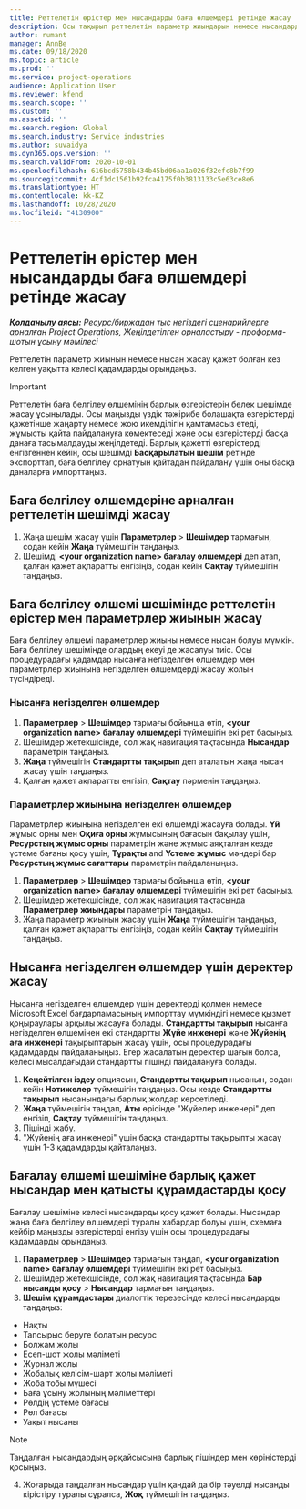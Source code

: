 ```yaml
---
title: Реттелетін өрістер мен нысандарды баға өлшемдері ретінде жасау
description: Осы тақырып реттелетін параметр жиындарын немесе нысандарды жасау әдісі туралы ақпаратты ұсынады.
author: rumant
manager: AnnBe
ms.date: 09/18/2020
ms.topic: article
ms.prod: ''
ms.service: project-operations
audience: Application User
ms.reviewer: kfend
ms.search.scope: ''
ms.custom: ''
ms.assetid: ''
ms.search.region: Global
ms.search.industry: Service industries
ms.author: suvaidya
ms.dyn365.ops.version: ''
ms.search.validFrom: 2020-10-01
ms.openlocfilehash: 616bcd5758b434b45bd06aa1a026f32efc8b7f99
ms.sourcegitcommit: 4cf1dc1561b92fca4175f0b3813133c5e63ce8e6
ms.translationtype: HT
ms.contentlocale: kk-KZ
ms.lasthandoff: 10/28/2020
ms.locfileid: "4130900"
---
```

# <a name="create-custom-fields-and-entities-as-pricing-dimensions"></a>Реттелетін өрістер мен нысандарды баға өлшемдері ретінде жасау

_**Қолданылу аясы:** Ресурс/биржадан тыс негіздегі сценарийлерге арналған Project Operations, Жеңілдетілген орналастыру - проформа-шотын ұсыну мәмілесі_

Реттелетін параметр жиынын немесе нысан жасау қажет болған кез келген уақытта келесі қадамдарды орындаңыз.

> [!IMPORTANT]
> Реттелетін баға белгілеу өлшемінің барлық өзгерістерін бөлек шешімде жасау ұсынылады. Осы маңызды үздік тәжірибе болашақта өзгерістерді қажетінше жаңарту немесе жою икемділігін қамтамасыз етеді, жұмысты қайта пайдалануға көмектеседі және осы өзгерістерді басқа данаға тасымалдауды жеңілдетеді. Барлық қажетті өзгерістерді енгізгеннен кейін, осы шешімді **Басқарылатын шешім** ретінде экспорттап, баға белгілеу орнатуын қайтадан пайдалану үшін оны басқа даналарға импорттаңыз.


## <a name="create-a-custom-solution-for-pricing-dimensions"></a>Баға белгілеу өлшемдеріне арналған реттелетін шешімді жасау
1. Жаңа шешім жасау үшін **Параметрлер** > **Шешімдер** тармағын, содан кейін **Жаңа** түймешігін таңдаңыз. 
2. Шешімді **\<your organization name> бағалау өлшемдері** деп атап, қалған қажет ақпаратты енгізіңіз, содан кейін **Сақтау** түймешігін таңдаңыз.
  
## <a name="create-custom-fields-and-option-sets-in-the-pricing-dimension-solution"></a>Баға белгілеу өлшемі шешімінде реттелетін өрістер мен параметрлер жиынын жасау

Баға белгілеу өлшемі параметрлер жиыны немесе нысан болуы мүмкін. Баға белгілеу шешімінде олардың екеуі де жасалуы тиіс. Осы процедурадағы қадамдар нысанға негізделген өлшемдер мен параметрлер жиынына негізделген өлшемдерді жасау жолын түсіндіреді.

### <a name="entity-based-dimensions"></a>Нысанға негізделген өлшемдер

1. **Параметрлер** > **Шешімдер** тармағы бойынша өтіп, **\<your organization name> бағалау өлшемдері** түймешігін екі рет басыңыз.
2. Шешімдер жетекшісінде, сол жақ навигация тақтасында **Нысандар** параметрін таңдаңыз.
3. **Жаңа** түймешігін **Стандартты тақырып** деп аталатын жаңа нысан жасау үшін таңдаңыз. 
4. Қалған қажет ақпаратты енгізіп, **Сақтау** пәрменін таңдаңыз.


### <a name="option-set-based-dimensions"></a>Параметрлер жиынына негізделген өлшемдер 
Параметрлер жиынына негізделген екі өлшемді жасауға болады. **Үй** жұмыс орны мен **Оқиға орны** жұмысының бағасын бақылау үшін, **Ресурстың жұмыс орны** параметрін және жұмыс аяқталған кезде үстеме бағаны қосу үшін, **Тұрақты** and **Үстеме жұмыс** мәндері бар **Ресурстың жұмыс сағаттары** параметрін пайдаланыңыз.


1. **Параметрлер** > **Шешімдер** тармағы бойынша өтіп, **\<your organization name> бағалау өлшемдері** түймешігін екі рет басыңыз. 
2. Шешімдер жетекшісінде, сол жақ навигация тақтасында  **Параметрлер жиындары** параметрін таңдаңыз. 
3. Жаңа параметр жиынын жасау үшін **Жаңа** түймешігін таңдаңыз, қалған қажет ақпаратты енгізіңіз, содан кейін **Сақтау** түймешігін таңдаңыз.

## <a name="create-data-for-entity-based-dimensions"></a>Нысанға негізделген өлшемдер үшін деректер жасау

Нысанға негізделген өлшемдер үшін деректерді қолмен немесе Microsoft Excel бағдарламасының импорттау мүмкіндігі немесе қызмет қоңыраулары арқылы жасауға болады. **Стандартты тақырып** нысанға негізделген өлшемінен екі стандартты **Жүйе инженері** және **Жүйенің аға инженері** тақырыптарын жасау үшін, осы процедурадағы қадамдарды пайдаланыңыз. Егер жасалатын деректер шағын болса, келесі мысалдағыдай стандартты пішінді пайдалануға болады.

1. **Кеңейтілген іздеу** опциясын, **Стандартты тақырып** нысанын, содан кейін **Нәтижелер** түймешігін таңдаңыз. Осы кезде **Стандартты тақырып** нысанындағы барлық жолдар көрсетіледі.
2. **Жаңа** түймешігін таңдап, **Аты** өрісінде "Жүйелер инженері" деп енгізіп, **Сақтау** түймешігін таңдаңыз.
3. Пішінді жабу. 
4. "Жүйенің аға инженері" үшін басқа стандартты тақырыпты жасау үшін 1-3 қадамдарды қайталаңыз.

## <a name="add-all-required-entities-and-related-components-to-the-pricing-dimension-solution"></a>Бағалау өлшемі шешіміне барлық қажет нысандар мен қатысты құрамдастарды қосу
Бағалау шешіміне келесі нысандарды қосу қажет болады. Нысандар жаңа баға белгілеу өлшемдері туралы хабардар болуы үшін, схемаға кейбір маңызды өзгерістерді енгізу үшін осы процедурадағы қадамдарды орындаңыз.

1. **Параметрлер** > **Шешімдер** тармағын таңдап, **\<your organization name> бағалау өлшемдері** түймешігін екі рет басыңыз. 
2. Шешімдер жетекшісінде, сол жақ навигация тақтасында **Бар нысанды қосу** > **Нысандар** тармағын таңдаңыз.
3. **Шешім құрамдастары** диалогтік терезесінде келесі нысандарды таңдаңыз:

  - Нақты
  - Тапсырыс беруге болатын ресурс
  - Болжам жолы
  - Есеп-шот жолы мәліметі
  - Журнал жолы
  - Жобалық келісім-шарт жолы мәліметі
  - Жоба тобы мүшесі
  - Баға ұсыну жолының мәліметтері
  - Рөлдің үстеме бағасы
  - Рөл бағасы 
  - Уақыт нысаны 


> [!NOTE]
> Таңдалған нысандардың әрқайсысына барлық пішіндер мен көріністерді қосыңыз.

4. Жоғарыда таңдалған нысандар үшін қандай да бір тәуелді нысанды кірістіру туралы сұралса, **Жоқ** түймешігін таңдаңыз.

